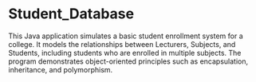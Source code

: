 # Student_Database
This Java application simulates a basic student enrollment system for a college. It models the relationships between Lecturers, Subjects, and Students, including students who are enrolled in multiple subjects. The program demonstrates object-oriented principles such as encapsulation, inheritance, and polymorphism.
